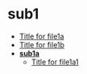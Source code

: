 <!-- this entire file is auto-generated -->

# sub1

<!-- optional markdown-notes-tree directory description starts here -->

<!-- optional markdown-notes-tree directory description ends here -->

- [Title for file1a](file1a.md)
- [Title for file1b](file1b.md)
- [**sub1a**](sub1a)
    - [Title for file1a1](sub1a/file1a1.md)
